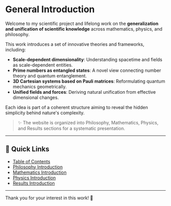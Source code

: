 # General Introduction

Welcome to my scientific project and lifelong work on the **generalization and unification of scientific knowledge** across mathematics, physics, and philosophy.

This work introduces a set of innovative theories and frameworks, including:
- **Scale-dependent dimensionality**: Understanding spacetime and fields as scale-dependent entities.
- **Prime numbers as entangled states**: A novel view connecting number theory and quantum entanglement.
- **3D Cartesian systems based on Pauli matrices**: Reformulating quantum mechanics geometrically.
- **Unified fields and forces**: Deriving natural unification from effective dimensional changes.

Each idea is part of a coherent structure aiming to reveal the hidden simplicity behind nature's complexity.

> ✨ The website is organized into Philosophy, Mathematics, Physics, and Results sections for a systematic presentation.

---

## 📑 Quick Links

- [Table of Contents](/table-of-contents/)
- [Philosophy Introduction](/philosophy-introduction/)
- [Mathematics Introduction](/mathematics-introduction/)
- [Physics Introduction](/physics-introduction/)
- [Results Introduction](/results-introduction/)

---

Thank you for your interest in this work! 🚀
